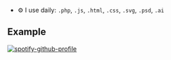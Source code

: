 - ⚙️ I use daily: `.php`, `.js`, `.html`, `.css`, `.svg`, `.psd`, `.ai`
## Example
[![spotify-github-profile](https://spotify-github-profile.vercel.app/api/view?uid=12181699711&cover_image=true&theme=natemoo-re)](https://github.com/kittinan/spotify-github-profile)
